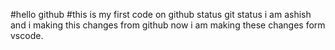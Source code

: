 #hello github
#this is my first code on github
status
git status
i am ashish and i making this changes from github
now i am making these changes form vscode.
